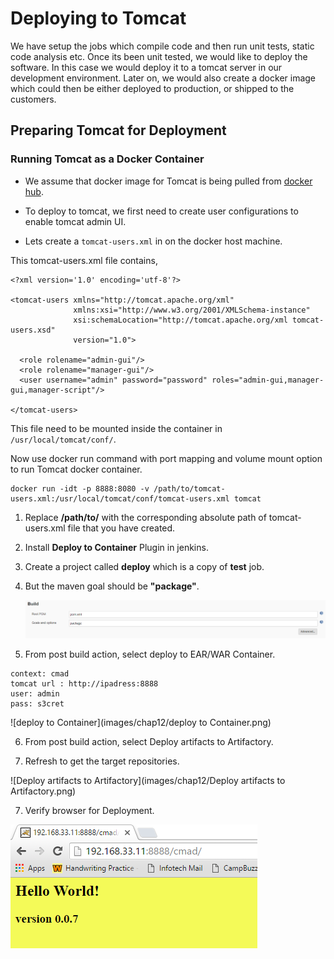 # Deploying to Tomcat

We have setup the jobs which compile code and then run unit tests, static code analysis etc. Once its been unit tested, we would like to deploy the software. In this case we would deploy it to a tomcat server in our development environment. Later on, we would also create a docker image which could then be either deployed to production, or shipped to the customers.

## Preparing Tomcat for Deployment

### Running Tomcat as a Docker Container

* We assume that docker image for Tomcat is being pulled from [docker hub](https://hub.docker.com/_/tomcat/).

* To deploy to tomcat, we first need to create user configurations to enable tomcat admin UI.

* Lets create a `tomcat-users.xml` in on the docker host machine.

This tomcat-users.xml file contains,

```
<?xml version='1.0' encoding='utf-8'?>

<tomcat-users xmlns="http://tomcat.apache.org/xml"
              xmlns:xsi="http://www.w3.org/2001/XMLSchema-instance"
              xsi:schemaLocation="http://tomcat.apache.org/xml tomcat-users.xsd"
              version="1.0">

  <role rolename="admin-gui"/>
  <role rolename="manager-gui"/>
  <user username="admin" password="password" roles="admin-gui,manager-gui,manager-script"/>

</tomcat-users>
```

This file need to be mounted inside the container in `/usr/local/tomcat/conf/`.

Now use docker run command with port mapping and volume mount option to run Tomcat docker container.

```
docker run -idt -p 8888:8080 -v /path/to/tomcat-users.xml:/usr/local/tomcat/conf/tomcat-users.xml tomcat
```

1. Replace **/path/to/** with the corresponding absolute path of tomcat-users.xml file that you have created.

2. Install **Deploy to Container** Plugin in jenkins.

3. Create a project called **deploy** which is a copy of **test** job.

4. But the maven goal should be **"package"**.

    ![maven](images/chap12/mvn.png)  
5. From post build action, select deploy to EAR/WAR Container.

```
context: cmad
tomcat url : http://ipadress:8888
user: admin
pass: s3cret
```

  ![deploy to Container](images/chap12/deploy to Container.png)  

6. From post build action, select Deploy artifacts to Artifactory.

7. Refresh to get the target repositories.

  ![Deploy artifacts to Artifactory](images/chap12/Deploy artifacts to Artifactory.png)  

7. Verify browser for Deployment.

  ![Deployment](images/chap12/Deployment.png)
